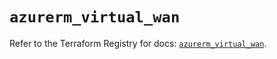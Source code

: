 # `azurerm_virtual_wan`

Refer to the Terraform Registry for docs: [`azurerm_virtual_wan`](https://registry.terraform.io/providers/hashicorp/azurerm/4.46.0/docs/resources/virtual_wan).
